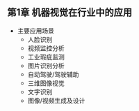 ## 第1章 机器视觉在行业中的应用
- 主要应用场景
	- 人脸识别
	- 视频监控分析
	- 工业瑕疵监测
	- 图片识别分析
	- 自动驾驶/驾驶辅助
	- 三维图像视觉
	- 文字识别
	- 图像/视频生成及设计
